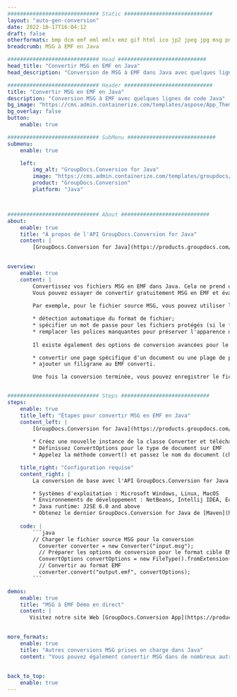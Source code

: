 ```yaml
---
############################# Static ############################
layout: "auto-gen-conversion"
date: 2022-10-17T16:04:12
draft: false
otherformats: bmp dcm emf eml emlx emz gif html ico jp2 jpeg jpg msg png psb psd svg svgz tga tif tiff webp wmf wmz
breadcrumb: MSG à EMF en Java

############################# Head ############################
head_title: "Convertir MSG en EMF en Java"
head_description: "Conversion de MSG à EMF dans Java avec quelques lignes de code. Convertissez plus de 160 formats de fichiers à l'aide de l'API de conversion de documents GroupDocs pour Java"

############################# Header ############################
title: "Convertir MSG en EMF en Java"
description: "Conversion MSG à EMF avec quelques lignes de code Java"
bg_image: "https://cms.admin.containerize.com/templates/aspose/App_Themes/V3/images/bg/header1.png"
bg_overlay: false
button:
    enable: true

############################# SubMenu ############################
submenu:
    enable: true

    left:
        img_alt: "GroupDocs.Conversion for Java"
        image: "https://cms.admin.containerize.com/templates/groupdocs/images/product-logos/90x90-noborder/groupdocs-conversion-java.png"
        product: "GroupDocs.Conversion"
        platform: "Java"



############################# About ############################
about:
    enable: true
    title: "À propos de l'API GroupDocs.Conversion for Java"
    content: |
        [GroupDocs.Conversion for Java](https://products.groupdocs.com/conversion/java/) est une API de conversion de format de fichier avancée pour la conversion entre les formats d'image et de document populaires tels que Microsoft Office, OpenDocument, PDF, HTML, e-mail, CAO. et bien plus encore avec seulement quelques lignes de code. L'API native détecte automatiquement les formats des documents originaux et propose de nombreuses options de personnalisation des documents convertis. Outre la fonction d'extraction d'informations d'un document, il prend également en charge la mise en cache des résultats de conversion sur le disque local par défaut. Cependant, tout type de stockage de cache peut être pris en charge en implémentant les interfaces appropriées - Amazon S3, Dropbox, Google Drive, Windows Azure, Reddis ou tout autre.
    

overview:
    enable: true
    content: |
        Convertissez vos fichiers MSG en EMF dans Java. Cela ne prend que quelques lignes de code Java sur n'importe quelle plate-forme de votre choix, telle que Windows, Linux, macOS.
        Vous pouvez essayer de convertir gratuitement MSG en EMF et évaluer la qualité des résultats de conversion. En plus des scripts de conversion de fichiers simples, vous pouvez essayer des options plus sophistiquées pour charger le fichier source MSG et stocker la sortie EMF. 
        
        Par exemple, pour le fichier source MSG, vous pouvez utiliser les options de chargement suivantes :

        * détection automatique du format de fichier;
        * spécifier un mot de passe pour les fichiers protégés (si le format de fichier le prend en charge);
        * remplacer les polices manquantes pour préserver l'apparence du document.
        
        Il existe également des options de conversion avancées pour le fichier EMF :

        * convertir une page spécifique d'un document ou une plage de pages;
        * ajouter un filigrane au EMF converti.

        Une fois la conversion terminée, vous pouvez enregistrer le fichier EMF dans votre chemin de fichier local ou dans un stockage tiers tel que FTP, Amazon S3, Google Drive, Dropbox, etc. Veuillez noter - pour convertir MSG à EMF, vous n'avez pas besoin d'installer de logiciel supplémentaire, tel que MS Office, Open Office, Adobe Acrobat Reader, etc.


############################# Steps ############################
steps:
    enable: true
    title_left: "Étapes pour convertir MSG en EMF en Java"
    content_left: |
        [GroupDocs.Conversion for Java](https://products.groupdocs.com/conversion/java/) permet aux développeurs de convertir facilement le fichier MSG en EMF avec quelques lignes de code.
        
        * Créez une nouvelle instance de la classe Converter et téléchargez le fichier MSG avec le chemin complet
        * Définissez ConvertOptions pour le type de document sur EMF
        * Appelez la méthode convert() et passez le nom du document (chemin complet) et le format (EMF) en tant que paramètre

    title_right: "Configuration requise"
    content_right: |
        La conversion de base avec l'API GroupDocs.Conversion for Java peut être effectuée avec seulement quelques lignes de code. Nos API sont prises en charge sur toutes les principales plates-formes et systèmes d'exploitation. Avant d'exécuter le code ci-dessous, assurez-vous que les prérequis suivants sont installés sur votre système.

        * Systèmes d'exploitation : Microsoft Windows, Linux, MacOS
        * Environnements de développement : NetBeans, Intellij IDEA, Eclipse, etc.
        * Java runtime: J2SE 6.0 and above
        * Obtenez le dernier GroupDocs.Conversion for Java de [Maven](https://repository.groupdocs.com/webapp/#/artifacts/browse/tree/General/repo/com/groupdocs/groupdocs-conversion)
         
    code: |
        ```java    
        // Charger le fichier source MSG pour la conversion
          Converter converter = new Converter("input.msg");
          // Préparer les options de conversion pour le format cible EMF
          ConvertOptions convertOptions = new FileType().fromExtension("emf").getConvertOptions();
          // Convertir au format EMF
          converter.convert("output.emf", convertOptions);
        ```

demos:
    enable: true
    title: "MSG à EMF Démo en direct"
    content: |
       Visitez notre site Web [GroupDocs.Conversion App](https://products.groupdocs.app/conversion/family) et essayez la conversion MSG à EMF maintenant. La démo gratuite présente les avantages suivants
          

more_formats:
    enable: true
    title: "Autres conversions MSG prises en charge dans Java"
    content: "Vous pouvez également convertir MSG dans de nombreux autres formats de fichiers. Veuillez consulter la liste ci-dessous."
       
       
back_to_top:
    enable: true
---
```

